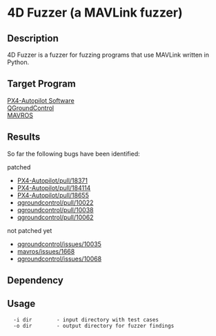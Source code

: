 # 4D Fuzzer (a MAVLink fuzzer)


## Description

4D Fuzzer is a fuzzer for fuzzing programs that use MAVLink written in Python.


## Target Program
[PX4-Autopilot Software](https://github.com/PX4/PX4-Autopilot)   
[QGroundControl](https://github.com/mavlink/qgroundcontrol)   
[MAVROS](https://github.com/mavlink/mavros)



## Results

So far the following bugs have been identified:

patched
- [PX4-Autopilot/pull/18371](https://github.com/PX4/PX4-Autopilot/pull/18371)
- [PX4-Autopilot/pull/184114](https://github.com/PX4/PX4-Autopilot/pull/18411)
- [PX4-Autopilot/pull/18655](https://github.com/PX4/PX4-Autopilot/pull/18655)
- [qgroundcontrol/pull/10022](https://github.com/mavlink/qgroundcontrol/pull/10022)
- [qgroundcontrol/pull/10038](https://github.com/mavlink/qgroundcontrol/pull/10038)
- [qgroundcontrol/pull/10062](https://github.com/mavlink/qgroundcontrol/pull/10062)

not patched yet
- [qgroundcontrol/issues/10035](https://github.com/mavlink/qgroundcontrol/issues/10035)
- [mavros/issues/1668](https://github.com/mavlink/mavros/issues/1668)
- [qgroundcontrol/issues/10068](https://github.com/mavlink/qgroundcontrol/issues/10068)

## Dependency




## Usage

```
  -i dir        - input directory with test cases
  -o dir        - output directory for fuzzer findings
```
